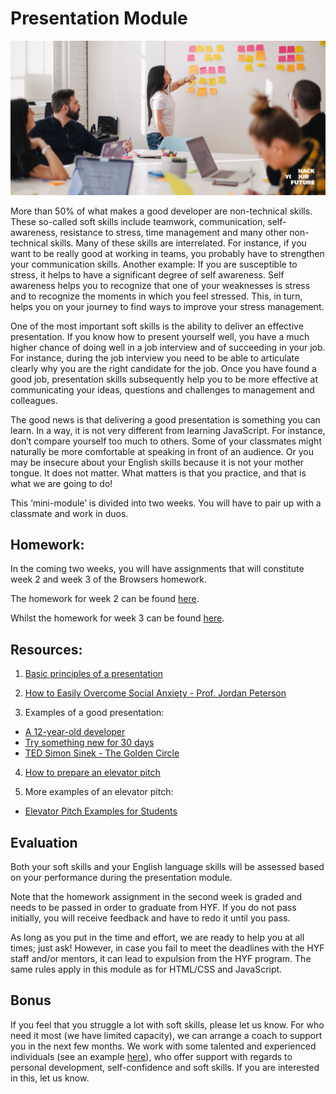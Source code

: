 # Presentation Module

![Presentation](assets/presentation.jpg)

More than 50% of what makes a good developer are non-technical skills. These so-called soft skills include teamwork, communication, self-awareness, resistance to stress, time management and many other non-technical skills. Many of these skills are interrelated. For instance, if you want to be really good at working in teams, you probably have to strengthen your communication skills. Another example: If you are susceptible to stress, it helps to have a significant degree of self awareness. Self awareness helps you to recognize that one of your weaknesses is stress and to recognize the moments in which you feel stressed. This, in turn, helps you on your journey to find ways to improve your stress management.

One of the most important soft skills is the ability to deliver an effective presentation. If you know how to present yourself well, you have a much higher chance of doing well in a job interview and of succeeding in your job. For instance, during the job interview you need to be able to articulate clearly why you are the right candidate for the job. Once you have found a good job, presentation skills subsequently help you to be more effective at communicating your ideas, questions and challenges to management and colleagues.

The good news is that delivering a good presentation is something you can learn. In a way, it is not very different from learning JavaScript. For instance, don’t compare yourself too much to others. Some of your classmates might naturally be more comfortable at speaking in front of an audience. Or you may be insecure about your English skills because it is not your mother tongue. It does not matter. What matters is that you practice, and that is what we are going to do!

This ‘mini-module’ is divided into two weeks. You will have to pair up with a classmate and work in duos. 

## Homework:
In the coming two weeks, you will have assignments that will constitute week 2 and week 3 of the Browsers homework.

The homework for week 2 can be found [here](https://github.com/HackYourFuture/presentation-module/blob/main/assignment1.md).

Whilst the homework for week 3 can be found [here](https://github.com/HackYourFuture/presentation-module/blob/main/assignment2.md).

## Resources:
1. [Basic principles of a presentation](https://www.youtube.com/watch?v=d4y1OO9rppA)

2. [How to Easily Overcome Social Anxiety - Prof. Jordan Peterson](https://www.youtube.com/watch?v=_NQGQImrpx4 )

3. Examples of a good presentation:
- [A 12-year-old developer](https://www.ted.com/talks/thomas_suarez_a_12_year_old_app_developer)
- [Try something new for 30 days](https://www.ted.com/talks/matt_cutts_try_something_new_for_30_days)
- [TED Simon Sinek - The Golden Circle](https://www.youtube.com/watch?v=Jeg3lIK8lro)

4. [How to prepare an elevator pitch](https://www.youtube.com/watch?v=Oy6S0iTZx54)

5. More examples of an elevator pitch:
- [Elevator Pitch Examples for Students](https://www.youtube.com/watch?v=aDt6cukCz7k) 

## Evaluation
Both your soft skills and your English language skills will be assessed based on your performance during the presentation module.

Note that the homework assignment in the second week is graded and needs to be passed in order to graduate from HYF. If you do not pass initially, you will receive feedback and have to redo it until you pass.

As long as you put in the time and effort, we are ready to help you at all times; just ask! However, in case you fail to meet the deadlines with the HYF staff and/or mentors, it can lead to expulsion from the HYF program. The same rules apply in this module as for HTML/CSS and JavaScript.

## Bonus

If you feel that you struggle a lot with soft skills, please let us know. For who need it most (we have limited capacity), we can arrange a coach to support you in the next few months. We work with some talented and experienced individuals (see an example [here](https://www.thechangery.com/en/team/eric-van-der-list/)), who offer support with regards to personal development, self-confidence and soft skills. If you are interested in this, let us know.
